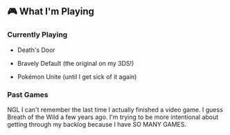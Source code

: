 ## 🎮 What I'm Playing

### Currently Playing

- Death's Door

- Bravely Default (the original on my 3DS!)

- Pokémon Unite (until I get sick of it again)

### Past Games

NGL I can't remember the last time I actually finished a video game. I guess Breath of the Wild a few years ago. I'm trying to be more intentional about getting through my backlog because I have SO MANY GAMES.